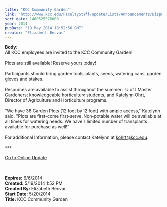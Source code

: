 ```yaml
---
title: "KCC Community Garden"
link: "http://www.kcc.edu/FacultyStaff/update/Lists/Announcements/DispForm.aspx?ID=1524"
sort_date: 1400525576000
year: 2014
pubDate: "19 May 2014 18:52:56 GMT"
creator: "Elizabeth Becvar"
---
```


<div><b>Body:</b> <div class="ExternalClassADBC1424114E4137B6190AD640FFCCD3">
<div>
<div></div>
<div></div>
<div></div>
<div></div>
<div></div>
<div></div>
<div>All KCC employees are invited to the KCC Community Garden!</div>
<div> </div>
<div>Plots are still available! Reserve yours today!</div>
<div> </div>
<div>Participants should bring garden tools, plants, seeds, watering cans, garden gloves and stakes.</div>
<div> </div>
<div>Resources are available to assist throughout the summer:  U of I Master Gardeners; knowledgeable horticulture students, and Katelynn Ohrt, Director of Agriculture and Horticulture programs.</div>
<div> </div>
<div>&quot;We have 38 Garden Plots (12 foot by 12 foot) with ample access,&quot; Katelynn said. &quot;Plots are first-come first-serve. Non-potable water will be available at all times for watering needs. We have a limited number of transplants available for purchase as well!&quot;</div>
<div> </div>
<div>For additional Information, please contact Katelynn at <a href="mailto:kohrt@kcc.edu">kohrt@kcc.edu</a>.<br /></div>
<div> </div>
<div>***</div>
<div>
<div>
<div>
<div>
<p><a href="/FacultyStaff/update/Pages/dailyupdate.aspx">Go to Online Update</a></p>
<p></p></div></div>
<div></div></div>
<div></div>
<div><br /></div></div>
<div></div>
<div></div>
<div></div>
<div><br /></div></div></div></div>
<div><b>Expires:</b> 6/6/2014</div>
<div><b>Created:</b> 5/19/2014 1:52 PM</div>
<div><b>Created By:</b> Elizabeth Becvar</div>
<div><b>Start Date:</b> 5/20/2014</div>
<div><b>Title:</b> KCC Community Garden</div>

